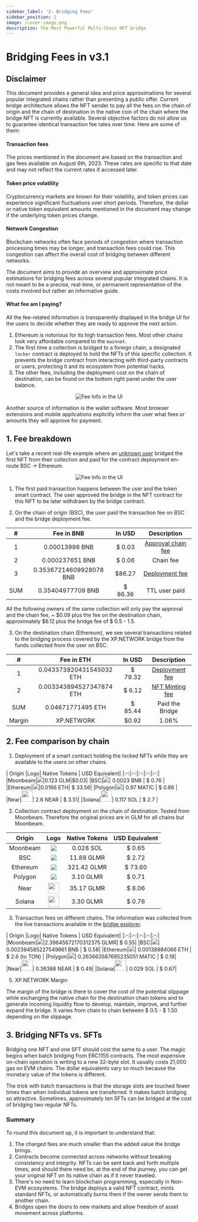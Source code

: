 ```yaml
---
sidebar_label: '2. Bridging Fees'
sidebar_position: 2
image: /cover-image.png
description: The Most Powerful Multi-Chain NFT bridge
---
```


# Bridging Fees in v3.1

## Disclaimer

This document provides a general idea and price approximations for several popular integrated chains rather than presenting a public offer. Current bridge architecture allows the NFT sender to pay all the fees on the chain of origin and the chain of destination in the native coin of the chain where the bridge NFT is currently available. Several objective factors do not allow us to guarantee identical transaction fee rates over time. Here are some of them:

#### Transaction fees

The prices mentioned in the document are based on the transaction and gas fees available on August 6th, 2023. These rates are specific to that date and may not reflect the current rates if accessed later.

#### Token price volatility

Cryptocurrency markets are known for their volatility, and token prices can experience significant fluctuations over short periods. Therefore, the dollar or native token equivalent amounts mentioned in the document may change if the underlying token prices change.

#### Network Congestion

Blockchain networks often face periods of congestion where transaction processing times may be longer, and transaction fees could rise. This congestion can affect the overall cost of bridging between different networks.


The document aims to provide an overview and approximate price estimations for bridging fees across several popular integrated chains. It is not meant to be a precise, real-time, or permanent representation of the costs involved but rather an informative guide.

#### What fee am I paying?

All the fee-related information is transparently displayed in the bridge UI for the users to decide whether they are ready to approve the next action.

1. Ethereum is notorious for its high transaction fees. Most other chains look very affordable compared to the `mainnet`.
2. The first time a collection is bridged to a foreign chain, a designated `locker` contract is deployed to hold the NFTs of this specific collection. It prevents the bridge contract from interacting with third-party contracts or users, protecting it and its ecosystem from potential hacks.
3. The other fees, including the deployment cost on the chain of destination, can be found on the bottom right panel under the user balance.

<center>

![Fee Info in the UI](../../static/img/bridge3.1/fees/fee_in_ui.png)

</center>

Another source of information is the wallet software. Most browser extensions and mobile applications explicitly inform the user what fees or amounts they will approve for payment. 


## 1. Fee breakdown

Let's take a recent real-life example where an [unknown user](https://bscscan.com/address/0xab5dbf8ba1f01d5ed572ceccea6a3b8c68c87b1e) bridged the first NFT from their collection and paid for the contract deployment en-route BSC -> Ethereum. 

<center>

![Fee Info in the UI](../../static/img/bridge3.1/fees/DeploymentTX.png)

</center>

1. The first paid transaction happens between the user and the token smart contract. The user approved the bridge in the NFT contract for this NFT to be later withdrawn by the bridge contract.

2. On the chain of origin (BSC), the user paid the transaction fee on BSC and the bridge deployment fee.

|#|Fee in BNB| In USD | Description|
|:-:|:-:|:-:|:-:|
|1|0.00013998 BNB|$ 0.03| [Approval chain fee](https://bscscan.com/tx/0x969244dccc3ad8b7d9a6e962ead4f599b1c5cb5612c6b631cb7cbaa5222d0b05)|
|2|0.000237651 BNB| $ 0.06| Chain fee|
|3|0.35367214609928078 BNB|$86.27| [Deployment fee](https://bscscan.com/tx/0xb03ed0d09f0c396d6f9999b1adae32efa7e47f5763322954df4abbd773f42478)|
|SUM|0.35404977709 BNB| $ 86.36| TTL user paid|

All the following owners of the same collection will only pay the approval and the chain fee, ~ \$0.09 plus the fee on the destination chain, approximately \$6.12 plus the bridge fee of $ 0.5 - 1.5.

3. On the destination chain (Ethereum), we see several transactions related to the bridging process covered by the XP.NETWORK bridge from the funds collected from the user on BSC.

|#|Fee in ETH| In USD | Description|
|:-:|:-:|:-:|:-:|
|1|0.043373820431545032 ETH| $ 79.32 | [Deployment fee](https://etherscan.io/tx/0x3685fa741c6bbe6249d4c774cd4a007598ee864782333b9b8bf0ace2de843939)|
|2|0.003343894527347874 ETH|$ 6.12| [NFT Minting fee](https://etherscan.io/tx/0xff924948e0ad68dcaec28d406315a65b7449b43b342ed24e6748f62db7a4fa20)|
|SUM|0.04671771495 ETH| $ 85.44| Paid the Bridge|
|Margin|XP.NETWORK|$0.92| 1.06%|


## 2. Fee comparison by chain

1. Deployment of a smart contract holding the locked NFTs while they are available to the users on other chains.

| Origin |Logo| Native Tokens | USD Equivalent|
|:-:|:-:|:-:|:-:|:-:|
|Moonbeam|<img src="../../../assets/chain/Moonbeam.svg" class="inline" />|0.123 GLM|$0.03|
|BSC|<img src="../../../assets/chain/Binance.svg" class="inline" />| 0.0023 BNB | $ 0.76 |
|Ethereum|<img src="../../../assets/chain/Etherium.svg" class="inline" />|0.0166 ETH| $ 33.56|
|Polygon|<img src="../../../assets/chain/Polygon.svg" class="inline" />| 0.97 MATIC | $ 0.66 |
|Near|<img src="../../../assets/chain/NEAR.png" class="inline" width="30"/>| 2.6 NEAR | $ 3.51|
|Solana|<img src="../../../assets/chain/Solana.svg" class="inline" width="30"/>| 0.117 SOL | $ 2.7 |

2. Collection contract deployment on the chain of destination. Tested from Moonbeam. Therefore the original prices are in GLM for all chains but Moonbeam.

| Origin |Logo| Native Tokens | USD Equivalent|
|:-:|:-:|:-:|:-:|
|Moonbeam|<img src="../../../assets/chain/Moonbeam.svg" class="inline" />| 0.028 SOL | $ 0.65 |
|BSC|<img src="../../../assets/chain/Binance.svg" class="inline" />| 11.88 GLMR| $ 2.72|
|Ethereum|<img src="../../../assets/chain/Etherium.svg" class="inline" />|321.42 GLMR|$ 73.60|
|Polygon|<img src="../../../assets/chain/Polygon.svg" class="inline" />| 3.10 GLMR | $ 0.71 |
|Near|<img src="../../../assets/chain/NEAR.png" class="inline" width="30"/>| 35.17 GLMR | $ 8.06 |
|Solana|<img src="../../../assets/chain/Solana.svg" class="inline" width="30"/>| 3.30 GLMR | $ 0.76|

3. Transaction fees on different chains. The information was collected from the live transactions available in the [bridge explorer](https://explorer.xp.network/).

| Origin |Logo| Native Tokens | USD Equivalent|
|:-:|:-:|:-:|:-:|:-:|
|Moonbeam|<img src="../../../assets/chain/Moonbeam.svg" class="inline" />|2.39645672170312375 GLMR| $ 0.55|
|BSC|<img src="../../../assets/chain/Binance.svg" class="inline" />| 0.002394585227549661 BNB | $ 0.58|
|Ethereum|<img src="../../../assets/chain/Etherium.svg" class="inline" />| 0.00138984066 ETH | $ 2.6 (to TON) |
|Polygon|<img src="../../../assets/chain/Polygon.svg" class="inline" />| 0.263663587695235051 MATIC | $ 0.18|
|Near|<img src="../../../assets/chain/NEAR.png" class="inline" width="30"/>| 0.36386 NEAR | $ 0.49|
|Solana|<img src="../../../assets/chain/Solana.svg" class="inline" width="30"/>| 0.029 SOL | $ 0.67|

5. XP.NETWORK Margin

The margin of the bridge is there to cover the cost of the potential slippage while exchanging the native chain for the destination chain tokens and to generate incoming liquidity flow to develop, maintain, improve, and further expand the bridge. It varies from chain to chain between $ 0.5 - $ 1.50 depending on the slippage.

## 3. Bridging NFTs vs. SFTs

Bridging one NFT and one SFT should cost the same to a user. The magic begins when batch bridging from ERC1155 contracts. The most expensive on-chain operation is writing to a new 32-byte slot. It usually costs 21,000 gas on EVM chains. The dollar equivalents vary so much because the monetary value of the tokens is different.

The trick with batch transactions is that the storage slots are touched fewer times than when individual tokens are transferred. It makes batch bridging so attractive. Sometimes, approximately ten SFTs can be bridged at the cost of bridging two regular NFTs.

### Summary

To round this document up, it is important to understand that: 

1. The charged fees are much smaller than the added value the bridge brings. 
2. Contracts become connected across networks without breaking consistency and integrity. NFTs can be sent back and forth multiple times, and should there need be, at the end of the journey, you can get your original NFT on its native chain as if it never traveled.
3. There's no need to learn blockchain programming, especially in Non-EVM ecosystems. The bridge deploys a valid NFT contract, mints standard NFTs, or automatically burns them if the owner sends them to another chain.
4. Bridges open the doors to new markets and allow freedom of asset movement across platforms.

